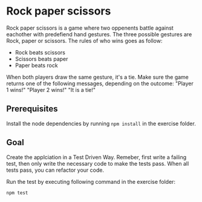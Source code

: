 # Rock paper scissors

Rock paper scissors is a game where two oppenents battle against eachother with predefiend hand gestures. The three possible gestures are Rock, paper or scissors. The rules of who wins goes as follow:

* Rock beats scissors
* Scissors beats paper
* Paper beats rock

When both players draw the same gesture, it's a tie.
Make sure the game returns one of the following messages, depending on the outcome:
"Player 1 wins!"
"Player 2 wins!"
"It is a tie!"

## Prerequisites

Install the node dependencies by running `npm install` in the exercise folder.

## Goal
Create the applciation in a Test Driven Way. Remeber, first write a failing test, then only write the necessary code to make the tests pass. When all tests pass, you can refactor your code.

Run the test by executing following command in the exercise folder:
```
npm test
```
